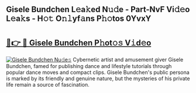 ## Gisele Bundchen L𝚎a𝚔ed N𝚞𝚍e - Part-NvF Vi𝚍𝚎o L𝚎a𝚔s - H𝚘𝚝 O𝚗𝚕yf𝚊ns P𝚑𝚘tos 0YvxY

# <h2><a href="http://kfciil.oniu.top/?m=Gisele+Bundchen">🔗👉 🔴 Gisele Bundchen P𝚑ot𝚘𝚜 V𝚒d𝚎o</a></h2>

[![Gisele Bundchen Nu𝚍e𝚜](https://i.imgur.com/0qMVB7G.gif)](http://kfciil.oniu.top/?m=Gisele+Bundchen)
Cybernetic artist and amusement giver Gisele Bundchen, famed for publishing dance and lifestyle tutorials through popular dance moves and compact clips. Gisele Bundchen's public persona is marked by its friendly and genuine nature, but the mysteries of his private life remain a source of fascination.  
